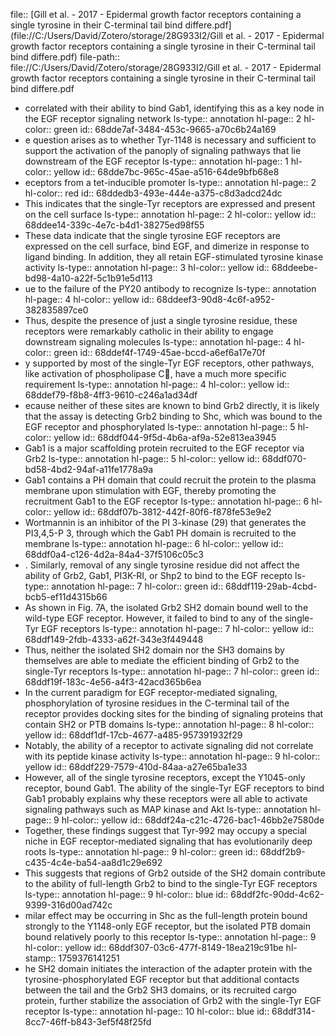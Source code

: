 file:: [Gill et al. - 2017 - Epidermal growth factor receptors containing a single tyrosine in their C-terminal tail bind differe.pdf](file://C:/Users/David/Zotero/storage/28G933I2/Gill et al. - 2017 - Epidermal growth factor receptors containing a single tyrosine in their C-terminal tail bind differe.pdf)
file-path:: file://C:/Users/David/Zotero/storage/28G933I2/Gill et al. - 2017 - Epidermal growth factor receptors containing a single tyrosine in their C-terminal tail bind differe.pdf

- correlated with their ability to bind Gab1, identifying this as a key node in the EGF receptor signaling network
  ls-type:: annotation
  hl-page:: 2
  hl-color:: green
  id:: 68dde7af-3484-453c-9665-a70c6b24a169
- e question arises as to whether Tyr-1148 is necessary and sufficient to support the activation of the panoply of signaling pathways that lie downstream of the EGF receptor
  ls-type:: annotation
  hl-page:: 1
  hl-color:: yellow
  id:: 68dde7bc-965c-45ae-a516-64de9bfb68e8
- eceptors from a tet-inducible promoter
  ls-type:: annotation
  hl-page:: 2
  hl-color:: red
  id:: 68ddedb3-493e-444e-a375-c8d3adcd24dc
- This indicates that the single-Tyr receptors are expressed and present on the cell surface
  ls-type:: annotation
  hl-page:: 2
  hl-color:: yellow
  id:: 68ddee14-339c-4e7c-b4d1-38275ed98f55
- These data indicate that the single tyrosine EGF receptors are expressed on the cell surface, bind EGF, and dimerize in response to ligand binding. In addition, they all retain EGF-stimulated tyrosine kinase activity
  ls-type:: annotation
  hl-page:: 3
  hl-color:: yellow
  id:: 68ddeebe-bd98-4a10-a22f-5c1b91e5d113
- ue to the failure of the PY20 antibody to recognize
  ls-type:: annotation
  hl-page:: 4
  hl-color:: yellow
  id:: 68ddeef3-90d8-4c6f-a952-382835897ce0
- Thus, despite the presence of just a single tyrosine residue, these receptors were remarkably catholic in their ability to engage downstream signaling molecules
  ls-type:: annotation
  hl-page:: 4
  hl-color:: green
  id:: 68ddef4f-1749-45ae-bccd-a6ef6a17e70f
- y supported by most of the single-Tyr EGF receptors, other pathways, like activation of phospholipase C, have a much more specific requirement
  ls-type:: annotation
  hl-page:: 4
  hl-color:: yellow
  id:: 68ddef79-f8b8-4ff3-9610-c246a1ad34df
- ecause neither of these sites are known to bind Grb2 directly, it is likely that the assay is detecting Grb2 binding to Shc, which was bound to the EGF receptor and phosphorylated
  ls-type:: annotation
  hl-page:: 5
  hl-color:: yellow
  id:: 68ddf044-9f5d-4b6a-af9a-52e813ea3945
- Gab1 is a major scaffolding protein recruited to the EGF receptor via Grb2
  ls-type:: annotation
  hl-page:: 5
  hl-color:: yellow
  id:: 68ddf070-bd58-4bd2-94af-a11fe1778a9a
- Gab1 contains a PH domain that could recruit the protein to the plasma membrane upon stimulation with EGF, thereby promoting the recruitment Gab1 to the EGF receptor
  ls-type:: annotation
  hl-page:: 6
  hl-color:: yellow
  id:: 68ddf07b-3812-442f-80f6-f878fe53e9e2
- Wortmannin is an inhibitor of the PI 3-kinase (29) that generates the PI3,4,5-P 3, through which the Gab1 PH domain is recruited to the membrane
  ls-type:: annotation
  hl-page:: 6
  hl-color:: yellow
  id:: 68ddf0a4-c126-4d2a-84a4-37f5106c05c3
- . Similarly, removal of any single tyrosine residue did not affect the ability of Grb2, Gab1, PI3K-RI, or Shp2 to bind to the EGF recepto
  ls-type:: annotation
  hl-page:: 7
  hl-color:: green
  id:: 68ddf119-29ab-4cbd-bcb5-ef11d4315b66
- As shown in Fig. 7A, the isolated Grb2 SH2 domain bound well to the wild-type EGF receptor. However, it failed to bind to any of the single-Tyr EGF receptors
  ls-type:: annotation
  hl-page:: 7
  hl-color:: yellow
  id:: 68ddf149-2fdb-4333-a62f-343e3f449448
- Thus, neither the isolated SH2 domain nor the SH3 domains by themselves are able to mediate the efficient binding of Grb2 to the single-Tyr receptors
  ls-type:: annotation
  hl-page:: 7
  hl-color:: green
  id:: 68ddf19f-183c-4e56-a4f3-42acd365b6ea
- In the current paradigm for EGF receptor-mediated signaling, phosphorylation of tyrosine residues in the C-terminal tail of the receptor provides docking sites for the binding of signaling proteins that contain SH2 or PTB domains
  ls-type:: annotation
  hl-page:: 8
  hl-color:: yellow
  id:: 68ddf1df-17cb-4677-a485-957391932f29
- Notably, the ability of a receptor to activate signaling did not correlate with its peptide kinase activity
  ls-type:: annotation
  hl-page:: 9
  hl-color:: yellow
  id:: 68ddf229-7579-410d-84aa-a27e65ba1e33
- However, all of the single tyrosine receptors, except the Y1045-only receptor, bound Gab1. The ability of the single-Tyr EGF receptors to bind Gab1 probably explains why these receptors were all able to activate signaling pathways such as MAP kinase and Akt
  ls-type:: annotation
  hl-page:: 9
  hl-color:: yellow
  id:: 68ddf24a-c21c-4726-bac1-46bb2e7580de
- Together, these findings suggest that Tyr-992 may occupy a special niche in EGF receptor-mediated signaling that has evolutionarily deep roots
  ls-type:: annotation
  hl-page:: 9
  hl-color:: green
  id:: 68ddf2b9-c435-4c4e-ba54-aa8d1c29e692
- This suggests that regions of Grb2 outside of the SH2 domain contribute to the ability of full-length Grb2 to bind to the single-Tyr EGF receptors
  ls-type:: annotation
  hl-page:: 9
  hl-color:: blue
  id:: 68ddf2fc-90dd-4c62-9399-316d00ad742c
- milar effect may be occurring in Shc as the full-length protein bound strongly to the Y1148-only EGF receptor, but the isolated PTB domain bound relatively poorly to this receptor
  ls-type:: annotation
  hl-page:: 9
  hl-color:: yellow
  id:: 68ddf307-03c6-477f-8149-18ea219c91be
  hl-stamp:: 1759376141251
- he SH2 domain initiates the interaction of the adapter protein with the tyrosine-phosphorylated EGF receptor but that additional contacts between the tail and the Grb2 SH3 domains, or its recruited cargo protein, further stabilize the association of Grb2 with the single-Tyr EGF receptor
  ls-type:: annotation
  hl-page:: 10
  hl-color:: blue
  id:: 68ddf314-8cc7-46ff-b843-3ef5f48f25fd